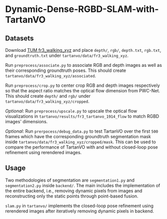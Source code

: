 # Dynamic-Dense-RGBD-SLAM-with-TartanVO

## Datasets
Download [TUM fr3_walking_xyz](https://vision.in.tum.de/data/datasets/rgbd-dataset/download#freiburg3_walking_xyz) and place ```depth/```, ```rgb/```, ```depth.txt```, ```rgb.txt```, and ```groundtruth.txt``` under ```tartanvo/data/fr3_walking_xyz```. 

Run ```preprocess/associate.py``` to associate RGB and depth images as well as their corresponding groundtruth poses. This should create ```tartanvo/data/fr3_walking_xyz/associated```.

Run ```preprocess/crop.py``` to center crop RGB and depth images respectively so that the aspect ratio matches the optical flow dimension from PWC-Net. This should create ```depth/``` and ```rgb/``` under ```tartanvo/data/fr3_walking_xyz/cropped```.

*Optional*: Run ```preprocess/upscale.py``` to upscale the optical flow visualizations in ```tartanvo/results/fr3_tartanvo_1914_flow``` to match RGBD images' dimensions.

*Optional*: Run ```prerpocess/debug_data.py``` to test TartanVO over the first ```500``` frames which have the corresponding groundtruth segmentation mask inside ```tartanvo/data/fr3_walking_xyz/cropped/mask```. This can be used to compare the performance of TartanVO with and without closed-loop pose refinement using rerendered images. 

## Usage
Two methodologies of segmentation are ```segmentation1.py``` and ```segmentation2.py``` inside ```backend/```. The main includes the implementation of the entire backend, i.e., removing dynamic pixels from images and reconstructing only the static points through point-based fusion. 

```slam.py``` in ```tartanvo/``` implements the closed-loop pose refinement using rerendered images after iteratively removing dynamic pixels in backend.
